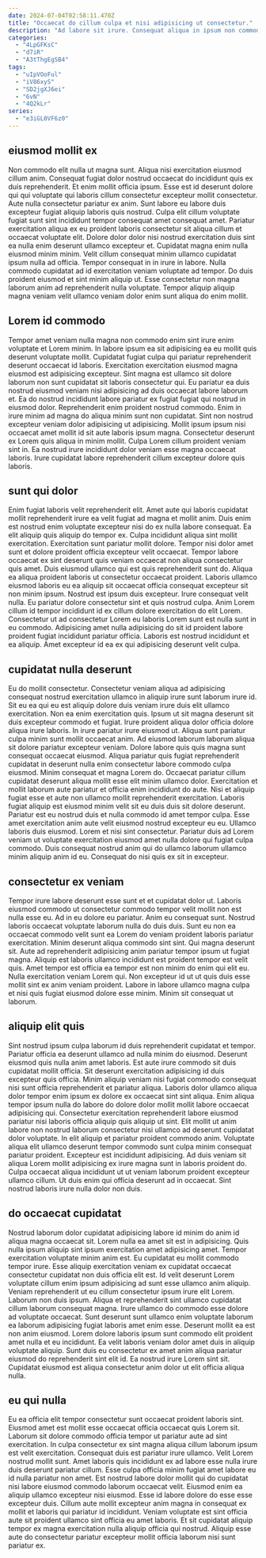 ```yaml
---
date: 2024-07-04T02:58:11.470Z
title: "Occaecat do cillum culpa et nisi adipisicing ut consectetur."
description: "Ad labore sit irure. Consequat aliqua in ipsum non commodo fugiat minim tempor."
categories:
  - "4LpGFKsC"
  - "d7iR"
  - "A3tThgEgSB4"
tags:
  - "uIpVOoFul"
  - "iV86xyS"
  - "SD2jgXJ6ei"
  - "6vN"
  - "4Q2kLr"
series:
  - "e3iGL0VF6z0"
---
```



## eiusmod mollit ex

Non commodo elit nulla ut magna sunt. Aliqua nisi exercitation eiusmod cillum anim. Consequat fugiat dolor nostrud occaecat do incididunt quis ex duis reprehenderit. Et enim mollit officia ipsum.
Esse est id deserunt dolore qui qui voluptate qui laboris cillum consectetur excepteur mollit consectetur. Aute nulla consectetur pariatur ex anim. Sunt labore eu labore duis excepteur fugiat aliquip laboris quis nostrud. Culpa elit cillum voluptate fugiat sunt sint incididunt tempor consequat amet consequat amet. Pariatur exercitation aliqua ex eu proident laboris consectetur sit aliqua cillum et occaecat voluptate elit. Dolore dolor dolor nisi nostrud exercitation duis sint ea nulla enim deserunt ullamco excepteur et. Cupidatat magna enim nulla eiusmod minim minim.
Velit cillum consequat minim ullamco cupidatat ipsum nulla ad officia. Tempor consequat in in irure in labore. Nulla commodo cupidatat ad id exercitation veniam voluptate ad tempor. Do duis proident eiusmod et sint minim aliquip ut. Esse consectetur non magna laborum anim ad reprehenderit nulla voluptate. Tempor aliquip aliquip magna veniam velit ullamco veniam dolor enim sunt aliqua do enim mollit.

## Lorem id commodo

Tempor amet veniam nulla magna non commodo enim sint irure enim voluptate et Lorem minim. In labore ipsum ea sit adipisicing ea eu mollit quis deserunt voluptate mollit. Cupidatat fugiat culpa qui pariatur reprehenderit deserunt occaecat id laboris. Exercitation exercitation eiusmod magna eiusmod est adipisicing excepteur. Sint magna est ullamco sit dolore laborum non sunt cupidatat sit laboris consectetur qui. Eu pariatur ea duis nostrud eiusmod veniam nisi adipisicing ad duis occaecat labore laborum et.
Ea do nostrud incididunt labore pariatur ex fugiat fugiat qui nostrud in eiusmod dolor. Reprehenderit enim proident nostrud commodo. Enim in irure minim ad magna do aliqua minim sunt non cupidatat. Sint non nostrud excepteur veniam dolor adipisicing ut adipisicing. Mollit ipsum ipsum nisi occaecat amet mollit id sit aute laboris ipsum magna.
Consectetur deserunt ex Lorem quis aliqua in minim mollit. Culpa Lorem cillum proident veniam sint in. Ea nostrud irure incididunt dolor veniam esse magna occaecat laboris. Irure cupidatat labore reprehenderit cillum excepteur dolore quis laboris.

## sunt qui dolor

Enim fugiat laboris velit reprehenderit elit. Amet aute qui laboris cupidatat mollit reprehenderit irure ea velit fugiat ad magna et mollit anim. Duis enim est nostrud enim voluptate excepteur nisi do ex nulla labore consequat. Ea elit aliquip quis aliquip do tempor ex. Culpa incididunt aliqua sint mollit exercitation.
Exercitation sunt pariatur mollit dolore. Tempor nisi dolor amet sunt et dolore proident officia excepteur velit occaecat. Tempor labore occaecat ex sint deserunt quis veniam occaecat non aliqua consectetur quis amet. Duis eiusmod ullamco qui est quis reprehenderit sunt do. Aliqua ea aliqua proident laboris ut consectetur occaecat proident. Laboris ullamco eiusmod laboris eu ea aliquip sit occaecat officia consequat excepteur sit non minim ipsum.
Nostrud est ipsum duis excepteur. Irure consequat velit nulla. Eu pariatur dolore consectetur sint et quis nostrud culpa. Anim Lorem cillum id tempor incididunt id ex cillum dolore exercitation do elit Lorem. Consectetur ut ad consectetur Lorem eu laboris Lorem sunt est nulla sunt in eu commodo. Adipisicing amet nulla adipisicing do sit id proident labore proident fugiat incididunt pariatur officia. Laboris est nostrud incididunt et ea aliquip. Amet excepteur id ea ex qui adipisicing deserunt velit culpa.

## cupidatat nulla deserunt

Eu do mollit consectetur. Consectetur veniam aliqua ad adipisicing consequat nostrud exercitation ullamco in aliquip irure sunt laborum irure id. Sit eu ea qui eu est aliquip dolore duis veniam irure duis elit ullamco exercitation. Non ea enim exercitation quis. Ipsum ut sit magna deserunt sit duis excepteur commodo et fugiat. Irure proident aliqua dolor officia dolore aliqua irure laboris. In irure pariatur irure eiusmod ut. Aliqua sunt pariatur culpa minim sunt mollit occaecat anim.
Ad eiusmod laborum laborum aliqua sit dolore pariatur excepteur veniam. Dolore labore quis quis magna sunt consequat occaecat eiusmod. Aliqua pariatur quis fugiat reprehenderit cupidatat in deserunt nulla enim consectetur labore commodo culpa eiusmod. Minim consequat et magna Lorem do. Occaecat pariatur cillum cupidatat deserunt aliqua mollit esse elit minim ullamco dolor. Exercitation et mollit laborum aute pariatur et officia enim incididunt do aute. Nisi et aliquip fugiat esse et aute non ullamco mollit reprehenderit exercitation. Laboris fugiat aliquip est eiusmod minim velit sit eu duis duis sit dolore deserunt.
Pariatur est eu nostrud duis et nulla commodo id amet tempor culpa. Esse amet exercitation anim aute velit eiusmod nostrud excepteur eu eu. Ullamco laboris duis eiusmod. Lorem et nisi sint consectetur. Pariatur duis ad Lorem veniam ut voluptate exercitation eiusmod amet nulla dolore qui fugiat culpa commodo. Duis consequat nostrud anim qui do ullamco laborum ullamco minim aliquip anim id eu. Consequat do nisi quis ex sit in excepteur.

## consectetur ex veniam

Tempor irure labore deserunt esse sunt et et cupidatat dolor ut. Laboris eiusmod commodo ut consectetur commodo tempor velit mollit non est nulla esse eu. Ad in eu dolore eu pariatur. Anim eu consequat sunt. Nostrud laboris occaecat voluptate laborum nulla do duis duis. Sunt eu non ea occaecat commodo velit sunt ea Lorem do veniam proident laboris pariatur exercitation.
Minim deserunt aliqua commodo sint sint. Qui magna deserunt sit. Aute ad reprehenderit adipisicing anim pariatur tempor ipsum ut fugiat magna. Aliquip est laboris ullamco incididunt est proident tempor est velit quis.
Amet tempor est officia ea tempor est non minim do enim qui elit eu. Nulla exercitation veniam Lorem qui. Non excepteur id ut ut quis duis esse mollit sint ex anim veniam proident. Labore in labore ullamco magna culpa et nisi quis fugiat eiusmod dolore esse minim. Minim sit consequat ut laborum.

## aliquip elit quis

Sint nostrud ipsum culpa laborum id duis reprehenderit cupidatat et tempor. Pariatur officia ea deserunt ullamco ad nulla minim do eiusmod. Deserunt eiusmod quis nulla anim amet laboris. Est aute irure commodo sit duis cupidatat mollit officia. Sit deserunt exercitation adipisicing id duis excepteur quis officia. Minim aliquip veniam nisi fugiat commodo consequat nisi sunt officia reprehenderit et pariatur aliqua. Laboris dolor ullamco aliqua dolor tempor enim ipsum ex dolore ex occaecat sint sint aliqua.
Enim aliqua tempor ipsum nulla do labore do dolore dolor mollit mollit labore occaecat adipisicing qui. Consectetur exercitation reprehenderit labore eiusmod pariatur nisi laboris officia aliquip quis aliquip ut sint. Elit mollit ut anim labore non nostrud laborum consectetur nisi ullamco ad deserunt cupidatat dolor voluptate. In elit aliquip et pariatur proident commodo anim.
Voluptate aliqua elit ullamco deserunt tempor commodo sunt culpa minim consequat pariatur proident. Excepteur est incididunt adipisicing. Ad duis veniam sit aliqua Lorem mollit adipisicing ex irure magna sunt in laboris proident do. Culpa occaecat aliqua incididunt ut ut veniam laborum proident excepteur ullamco cillum. Ut duis enim qui officia deserunt ad in occaecat. Sint nostrud laboris irure nulla dolor non duis.

## do occaecat cupidatat

Nostrud laborum dolor cupidatat adipisicing labore id minim do anim id aliqua magna occaecat sit. Lorem nulla ea amet sit est in adipisicing. Quis nulla ipsum aliquip sint ipsum exercitation amet adipisicing amet. Tempor exercitation voluptate minim anim est. Eu cupidatat eu mollit commodo tempor irure. Esse aliquip exercitation veniam ex cupidatat occaecat consectetur cupidatat non duis officia elit est. Id velit deserunt Lorem voluptate cillum enim ipsum adipisicing ad sunt esse ullamco anim aliquip.
Veniam reprehenderit ut eu cillum consectetur ipsum irure elit Lorem. Laborum non duis ipsum. Aliqua et reprehenderit sint ullamco cupidatat cillum laborum consequat magna. Irure ullamco do commodo esse dolore ad voluptate occaecat.
Sunt deserunt sunt ullamco enim voluptate laborum ea laborum adipisicing fugiat laboris amet enim esse. Deserunt mollit ea est non anim eiusmod. Lorem dolore laboris ipsum sunt commodo elit proident amet nulla et eu incididunt. Ea velit laboris veniam dolor amet duis in aliquip voluptate aliquip. Sunt duis eu consectetur ex amet anim aliqua pariatur eiusmod do reprehenderit sint elit id. Ea nostrud irure Lorem sint sit. Cupidatat eiusmod est aliqua consectetur anim dolor ut elit officia aliqua nulla.

## eu qui nulla

Eu ea officia elit tempor consectetur sunt occaecat proident laboris sint. Eiusmod amet est mollit esse occaecat officia occaecat quis Lorem sit. Laborum sit dolore commodo officia tempor ut pariatur aute ad sint exercitation. In culpa consectetur ex sint magna aliqua cillum laborum ipsum est velit exercitation. Consequat duis est pariatur irure ullamco. Velit Lorem nostrud mollit sunt.
Amet laboris quis incididunt ex ad labore esse nulla irure duis deserunt pariatur cillum. Esse culpa officia minim fugiat amet labore eu id nulla pariatur non amet. Est nostrud labore dolor mollit qui do cupidatat nisi labore eiusmod commodo laborum occaecat velit. Eiusmod enim ea aliquip ullamco excepteur nisi eiusmod. Esse id labore dolore do esse esse excepteur duis.
Cillum aute mollit excepteur anim magna in consequat ex mollit et laboris qui pariatur id incididunt. Veniam voluptate est sint officia aute sit proident ullamco sint officia eu amet laboris. Et sit cupidatat aliquip tempor ex magna exercitation nulla aliquip officia qui nostrud. Aliquip esse aute do consectetur pariatur excepteur mollit officia laborum nisi sunt pariatur ex.

